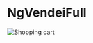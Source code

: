 # NgVendeiFull

![Shopping cart](https://raw.githubusercontent.com/kapit4n/ng-vendei-full/master/mockups/vendei-full-shopping-cart.png)


